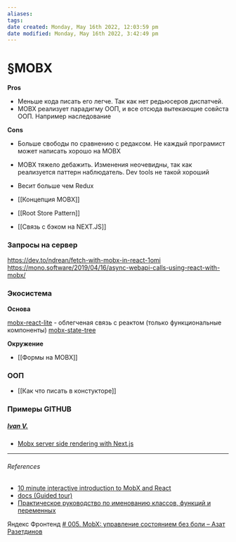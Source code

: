 ```yaml
---
aliases: 
tags: 
date created: Monday, May 16th 2022, 12:03:59 pm
date modified: Monday, May 16th 2022, 3:42:49 pm
---
```


# §MOBX
**Pros**
- Меньше кода писать его легче. Так как нет редьюсеров диспатчей.
- MOBX реализует парадигму ООП, и все отсюда вытекающие совйста ООП. Например наследование


**Cons**
- Больше свободы по сравнению с редаксом. Не каждый програмист может написать хорошо на MOBX
- MOBX тяжело дебажить. Изменения неочевидны, так как реализуется паттерн наблюдатель. Dev tools не такой хороший
- Весит больше чем Redux 


- [[Концепция MOBX]]
- [[Root Store Pattern]]
- [[Связь с бэком на NEXT.JS]]

### Запросы на сервер

https://dev.to/ndrean/fetch-with-mobx-in-react-1omi
https://mono.software/2019/04/16/async-webapi-calls-using-react-with-mobx/

### Экосистема

**Основа**

[mobx-react-lite](https://github.com/mobxjs/mobx/tree/main/packages/mobx-react-lite) - облегченая связь с реактом (только функциональные компоненты)
[mobx-state-tree]()

**Окружение**

- [[Формы на MOBX]]

### ООП

- [[Как что писать в констукторе]]

### Примеры GITHUB

##### [Ivan V.](https://dev.to/ivandotv)

- [Mobx server side rendering with Next.js](https://github.com/ivandotv/mobx-nextjs-root-store)

---

###### References

- [10 minute interactive introduction to MobX and React](https://mobx.js.org/getting-started)
- [docs (Guided tour)](https://mobx.js.org/about-this-documentation.html#:~:text=6%20cheat%20sheet-,Guided%20tour,-To%20get%20an)
- [Практическое руководство по именованию классов, функций и переменных](https://habr.com/ru/post/558874/)

Яндекс Фронтенд [# 005. MobX: управление состоянием без боли – Азат Разетдинов](https://www.youtube.com/watch?v=9rZeCNLfeuk&t=59s&ab_channel=%D0%A4%D1%80%D0%BE%D0%BD%D1%82%D0%B5%D0%BD%D0%B4)

